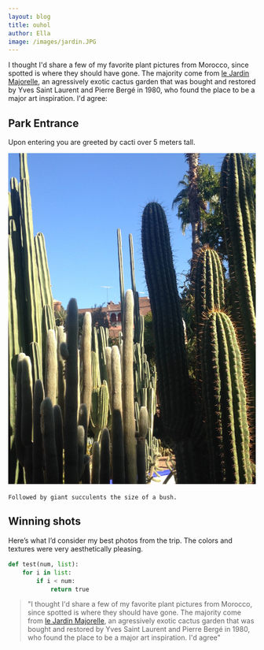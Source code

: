 ```yaml
---
layout: blog
title: ouhol
author: Ella
image: /images/jardin.JPG
---
```


I thought I'd share a few of my favorite plant pictures from Morocco, since spotted is where they should have gone. The majority come from [le Jardin Majorelle](http://jardinmajorelle.com/ang/), an agressively exotic cactus garden that was bought and restored by Yves Saint Laurent and Pierre Bergé in 1980, who found the place to be a major art inspiration. I'd agree:


## Park Entrance

Upon entering you are greeted by cacti over 5 meters tall.

![](/images/tallcacti.JPG)

`Followed by giant succulents the size of a bush.`


## Winning shots

Here’s what I’d consider my best photos from the trip. The colors and textures were very aesthetically pleasing.

```python
def test(num, list):
	for i in list:
		if i < num:
			return true
```

> "I thought I'd share a few of my favorite plant pictures from Morocco, since spotted is where they should have gone. The majority come from [le Jardin Majorelle](http://jardinmajorelle.com/ang/), an agressively exotic cactus garden that was bought and restored by Yves Saint Laurent and Pierre Bergé in 1980, who found the place to be a major art inspiration. I'd agree"